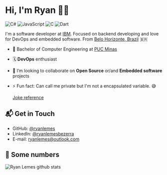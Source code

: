# Hi, I'm Ryan 👋🏽

![C#](https://img.shields.io/badge/CSharp-Expert-green)
![JavaScript](https://img.shields.io/badge/JavaScript-Expert-green)
![C](https://img.shields.io/badge/C-Expert-green)
![Dart](https://img.shields.io/badge/Dart-Begginer-yellow)

I'm a software developer at [IBM](https://www.ibm.com/br-pt). Focused on backend developing and love for DevOps and embedded software. From [Belo Horizonte, Brazil](https://goo.gl/maps/pq3JPwC1dCbYPooh8) 🇧🇷

- 🔭 Bachelor of Computer Engineering at [PUC Minas](https://www.pucminas.br)
- 🗓  **DevOps** enthusiast
- 👯 I’m looking to collaborate on **Open Source** or/and **Embedded software** projects
- ⚡ Fun fact: Can call me private but I'm not a encapsulated variable. 😅

  [Joke reference](https://en.wikipedia.org/wiki/Saving_Private_Ryan)

## 📬 Get in Touch

- GitHub: [@ryanlemes](github.com/ryanlemes)
- LinkedIn: [@ryanlemesbezerra](www.linkedin.com/in/ryanlemesbezerra)
- E-mail: ryanlemes@outlook.com

## 🔢 Some numbers

![Ryan Lemes github stats](https://github-readme-stats.vercel.app/api?username=ryanlemes&theme=dark)
